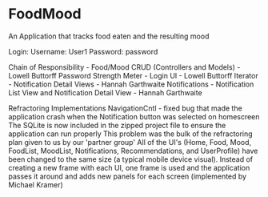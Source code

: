 # FoodMood
An Application that tracks food eaten and the resulting mood

Login: 
Username: User1 
Password: password


Chain of Responsibility - Food/Mood CRUD (Controllers and Models) - Lowell Buttorff
Password Strength Meter - Login UI - Lowell Buttorff
Iterator - Notification Detail Views - Hannah Garthwaite
Notifications - Notification List View and Notification Detail View - Hannah Garthwaite


Refractoring Implementations
NavigationCntl - fixed bug that made the application crash when the Notification button was selected on homescreen
The SQLite is now included in the zipped project file to ensure the application can run properly
    This problem was the bulk of the refractoring plan given to us by our 'partner group'
All of the UI's (Home, Food, Mood, FoodList, MoodList, Notifications, Recommendations, and UserProfile) have been changed to the same size (a typical mobile device visual). 
    Instead of creating a new frame with each UI, one frame is used and the application passes it around and adds new panels for each screen (implemented by Michael Kramer)
